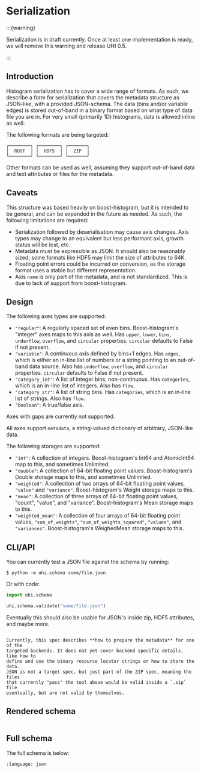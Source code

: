 # Serialization

:::{warning}

Serialization is in draft currently. Once at least one implementation is ready,
we will remove this warning and release UHI 0.5.

:::

## Introduction

Histogram serialization has to cover a wide range of formats. As such, we
describe a form for serialization that covers the metadata structure as
JSON-like, with a provided JSON-schema. The data (bins and/or variable edges)
is stored out-of-band in a binary format based on what type of data file you
are in.  For very small (primarily 1D) histograms, data is allowed inline as
well.

The following formats are being targeted:

```
┌────────┐ ┌────────┐ ┌───────┐
│  ROOT  │ │  HDF5  │ │  ZIP  │
└────────┘ └────────┘ └───────┘
```

Other formats can be used as well, assuming they support out-of-band data and
text attributes or files for the metadata.

## Caveats

This structure was based heavily on boost-histogram, but it is intended to be
general, and can be expanded in the future as needed. As such, the following
limitations are required:

* Serialization followed by deserialisation may cause axis changes. Axis types
  may change to an equivalent but less performant axis, growth status will be
  lost, etc.
* Metadata must be expressible as JSON. It should also be reasonably sized; some
  formats like HDF5 may limit the size of attributes to 64K.
* Floating point errors could be incurred on conversion, as the storage format
  uses a stable but different representation.
* Axis `name` is only part of the metadata, and is not standardized. This is
  due to lack of support from boost-histogram.

## Design

The following axes types are supported:

* `"regular"`: A regularly spaced set of even bins. Boost-histogram's "integer"
  axes maps to this axis as well. Has `upper`, `lower`, `bins`, `underflow`,
  `overflow`, and `circular` properties. `circular` defaults to False if not
  present.
* `"variable"`: A continuous axis defined by bins+1 edges. Has `edges`, which
  is either an in-line list of numbers or a string pointing to an out-of-band data source.
  Also has `underflow`, `overflow`, and `circular` properties. `circular`
  defaults to False if not present.
* `"category_int"`: A list of integer bins, non-continuous. Has `categories`,
  which is an in-line list of integers. Also has `flow`.
* `"category_str"`: A list of string bins. Has `categories`,
  which is an in-line list of strings. Also has `flow`.
* `"boolean"`: A true/false axis.

Axes with gaps are currently not supported.

All axes support `metadata`, a string-valued dictionary of arbitrary, JSON-like data.

The following storages are supported:

* `"int"`: A collection of integers. Boost-histogram's Int64 and AtomicInt64
  map to this, and sometimes Unlimited.
* `"double"`: A collection of 64-bit floating point values. Boost-histogram's
  Double storage maps to this, and sometimes Unlimited.
* `"weighted"`: A collection of two arrays of 64-bit floating point values,
  `"value"` and `"variance"`. Boost-histogram's Weight storage maps to this.
* `"mean"`: A collection of three arrays of 64-bit floating point values,
  "count", "value", and "variance". Boost-histogram's Mean storage maps to
  this.
* `"weighted_mean"`: A collection of four arrays of 64-bit floating point
  values, `"sum_of_weights"`, `"sum_of_weights_squared"`, `"values"`, and
  `"variances"`. Boost-histogram's WeighedMean storage maps to this.

## CLI/API

You can currently test a JSON file against the schema by running:

```console
$ python -m uhi.schema some/file.json
```

Or with code:

```python
import uhi.schema

uhi.schema.validate("some/file.json")
```

Eventually this should also be usable for JSON's inside zip, HDF5 attributes,
and maybe more.

```{warning}

Currently, this spec describes **how to prepare the metadata** for one of the
targeted backends. It does not yet cover backend specific details, like how to
define and use the binary resource locator strings or how to store the data.
JSON is not a target spec, but just part of the ZIP spec, meaning the files
that currently "pass" the tool above would be valid inside a `.zip` file
eventually, but are not valid by themselves.
```

## Rendered schema

```{jsonschema} ../src/uhi/resources/histogram.schema.json
```


## Full schema

The full schema is below:

```{literalinclude} ../src/uhi/resources/histogram.schema.json
:language: json
```
